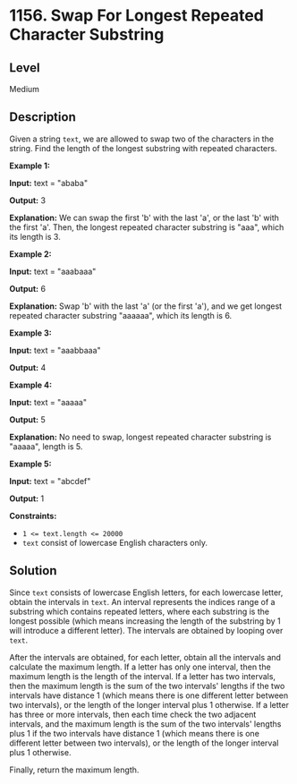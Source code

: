 # 1156. Swap For Longest Repeated Character Substring
## Level
Medium

## Description
Given a string `text`, we are allowed to swap two of the characters in the string. Find the length of the longest substring with repeated characters.

**Example 1:**

**Input:** text = "ababa"

**Output:** 3

**Explanation:** We can swap the first 'b' with the last 'a', or the last 'b' with the first 'a'. Then, the longest repeated character substring is "aaa", which its length is 3.

**Example 2:**

**Input:** text = "aaabaaa"

**Output:** 6

**Explanation:** Swap 'b' with the last 'a' (or the first 'a'), and we get longest repeated character substring "aaaaaa", which its length is 6.

**Example 3:**

**Input:** text = "aaabbaaa"

**Output:** 4

**Example 4:**

**Input:** text = "aaaaa"

**Output:** 5

**Explanation:** No need to swap, longest repeated character substring is "aaaaa", length is 5.

**Example 5:**

**Input:** text = "abcdef"

**Output:** 1

**Constraints:**

* `1 <= text.length <= 20000`
* `text` consist of lowercase English characters only.

## Solution
Since `text` consists of lowercase English letters, for each lowercase letter, obtain the intervals in `text`. An interval represents the indices range of a substring which contains repeated letters, where each substring is the longest possible (which means increasing the length of the substring by 1 will introduce a different letter). The intervals are obtained by looping over `text`.

After the intervals are obtained, for each letter, obtain all the intervals and calculate the maximum length. If a letter has only one interval, then the maximum length is the length of the interval. If a letter has two intervals, then the maximum length is the sum of the two intervals' lengths if the two intervals have distance 1 (which means there is one different letter between two intervals), or the length of the longer interval plus 1 otherwise. If a letter has three or more intervals, then each time check the two adjacent intervals, and the maximum length is the sum of the two intervals' lengths plus 1 if the two intervals have distance 1 (which means there is one different letter between two intervals), or the length of the longer interval plus 1 otherwise.

Finally, return the maximum length.
